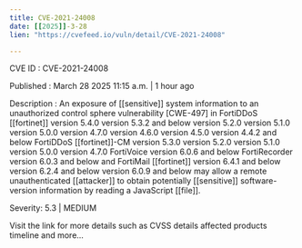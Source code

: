 ```yaml
---
title: CVE-2021-24008
date: [[2025]]-3-28
lien: "https://cvefeed.io/vuln/detail/CVE-2021-24008"

---
```


CVE ID : CVE-2021-24008

Published :  March 28
2025
11:15 a.m. | 1 hour ago

Description : An exposure of [[sensitive]] system information to an unauthorized control sphere vulnerability [CWE-497] in FortiDDoS  [[fortinet]] version 5.4.0
version 5.3.2 and below
version 5.2.0
version 5.1.0
version 5.0.0
version 4.7.0
version 4.6.0
version 4.5.0
version 4.4.2 and below
FortiDDoS  [[fortinet]]-CM version 5.3.0
version 5.2.0
version 5.1.0
version 5.0.0
version 4.7.0
FortiVoice version 6.0.6 and below
FortiRecorder version 6.0.3 and below and  FortiMail [[fortinet]] version 6.4.1 and below
version 6.2.4 and below
version 6.0.9 and below may allow a remote
unauthenticated [[attacker]] to obtain potentially [[sensitive]] software-version information by reading a JavaScript [[file]].

Severity: 5.3 | MEDIUM

Visit the link for more details
such as CVSS details
affected products
timeline
and more...
